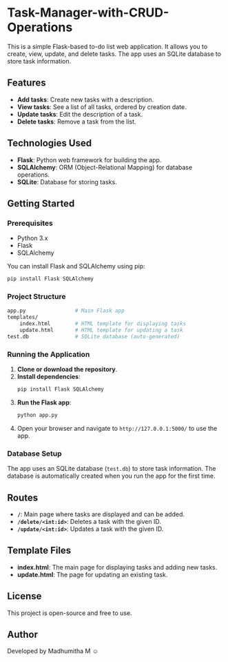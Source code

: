 # Task-Manager-with-CRUD-Operations

This is a simple Flask-based to-do list web application. It allows you to create, view, update, and delete tasks. The app uses an SQLite database to store task information.

## Features

- **Add tasks**: Create new tasks with a description.
- **View tasks**: See a list of all tasks, ordered by creation date.
- **Update tasks**: Edit the description of a task.
- **Delete tasks**: Remove a task from the list.

## Technologies Used

- **Flask**: Python web framework for building the app.
- **SQLAlchemy**: ORM (Object-Relational Mapping) for database operations.
- **SQLite**: Database for storing tasks.

## Getting Started

### Prerequisites

- Python 3.x
- Flask
- SQLAlchemy

You can install Flask and SQLAlchemy using pip:

```bash
pip install Flask SQLAlchemy
```

### Project Structure

```bash
app.py                # Main Flask app
templates/
    index.html        # HTML template for displaying tasks
    update.html       # HTML template for updating a task
test.db               # SQLite database (auto-generated)
```

### Running the Application

1. **Clone or download the repository**.
2. **Install dependencies**:
   ```bash
   pip install Flask SQLAlchemy
   ```
3. **Run the Flask app**:
   ```bash
   python app.py
   ```
4. Open your browser and navigate to `http://127.0.0.1:5000/` to use the app.

### Database Setup

The app uses an SQLite database (`test.db`) to store task information. The database is automatically created when you run the app for the first time.

## Routes

- **`/`**: Main page where tasks are displayed and can be added.
- **`/delete/<int:id>`**: Deletes a task with the given ID.
- **`/update/<int:id>`**: Updates a task with the given ID.

## Template Files

- **index.html**: The main page for displaying tasks and adding new tasks.
- **update.html**: The page for updating an existing task.

## License

This project is open-source and free to use.

## Author

Developed by Madhumitha M ☺️
